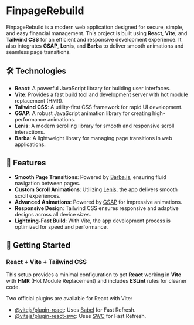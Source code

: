 # FinpageRebuild

FinpageRebuild is a modern web application designed for secure, simple, and easy financial management. This project is built using **React**, **Vite**, and **Tailwind CSS** for an efficient and responsive development experience. It also integrates **GSAP**, **Lenis**, and **Barba** to deliver smooth animations and seamless page transitions.

## 🛠️ Technologies

- **React**: A powerful JavaScript library for building user interfaces.
- **Vite**: Provides a fast build tool and development server with hot module replacement (HMR).
- **Tailwind CSS**: A utility-first CSS framework for rapid UI development.
- **GSAP**: A robust JavaScript animation library for creating high-performance animations.
- **Lenis**: A modern scrolling library for smooth and responsive scroll interactions.
- **Barba**: A lightweight library for managing page transitions in web applications.

## 🌟 Features

- **Smooth Page Transitions**: Powered by [Barba.js](https://barba.js.org/), ensuring fluid navigation between pages.
- **Custom Scroll Animations**: Utilizing [Lenis](https://lenis.studiofreight.com/), the app delivers smooth scroll experiences.
- **Advanced Animations**: Powered by [GSAP](https://greensock.com/gsap/) for impressive animations.
- **Responsive Design**: Tailwind CSS ensures responsive and adaptive designs across all device sizes.
- **Lightning-Fast Build**: With Vite, the app development process is optimized for speed and performance.

## 🚀 Getting Started

### React + Vite + Tailwind CSS

This setup provides a minimal configuration to get **React** working in **Vite** with **HMR** (Hot Module Replacement) and includes **ESLint** rules for cleaner code.

Two official plugins are available for React with Vite:

- [@vitejs/plugin-react](https://github.com/vitejs/vite-plugin-react/blob/main/packages/plugin-react/README.md): Uses [Babel](https://babeljs.io/) for Fast Refresh.
- [@vitejs/plugin-react-swc](https://github.com/vitejs/vite-plugin-react-swc): Uses [SWC](https://swc.rs/) for Fast Refresh.
